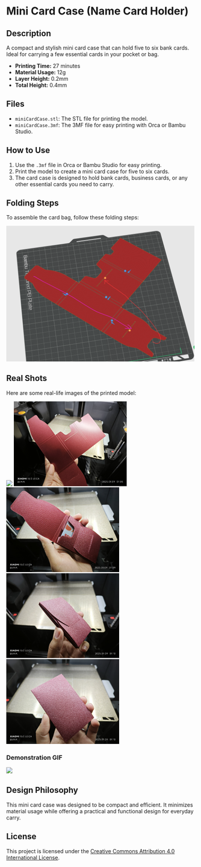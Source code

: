 # Mini Card Case (Name Card Holder)

## Description
A compact and stylish mini card case that can hold five to six bank cards. Ideal for carrying a few essential cards in your pocket or bag.

- **Printing Time:** 27 minutes
- **Material Usage:** 12g
- **Layer Height:** 0.2mm
- **Total Height:** 0.4mm

## Files
- `miniCardCase.stl`: The STL file for printing the model.
- `miniCardCase.3mf`: The 3MF file for easy printing with Orca or Bambu Studio.

## How to Use
1. Use the `.3mf` file in Orca or Bambu Studio for easy printing.
2. Print the model to create a mini card case for five to six cards.
3. The card case is designed to hold bank cards, business cards, or any other essential cards you need to carry.

## Folding Steps
To assemble the card bag, follow these folding steps:

   <img src="assets/step.png" width="500" />


## Real Shots
Here are some real-life images of the printed model:

<img src="assets/real_shots/1.jpg" width="300" />
<img src="assets/real_shots/2.jpg" width="300" />
<img src="assets/real_shots/3.jpg" width="300" />
<img src="assets/real_shots/4.jpg" width="300" />
<img src="assets/real_shots/5.jpg" width="300" />

### Demonstration GIF
<img src="assets/real_shots/gif.gif" width="300" />


## Design Philosophy
This mini card case was designed to be compact and efficient. It minimizes material usage while offering a practical and functional design for everyday carry.

## License
This project is licensed under the [Creative Commons Attribution 4.0 International License](https://creativecommons.org/licenses/by/4.0/).
